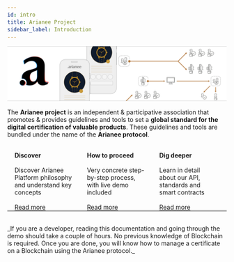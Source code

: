 ```yaml
---
id: intro
title: Arianee Project
sidebar_label: Introduction
---
```




![alt_text](../img/cover.png "image_tooltip")

The **Arianee project** is an independent & participative association that promotes & provides guidelines and tools to set a **global standard for the digital certification of valuable products**. These guidelines and tools are bundled under the name of the **Arianee protocol**.

 
<br/>


<div>
<div class="tiers">
<div class="tiers_inside">
<b>Discover</b><br/><br/>
Discover Arianee Platform philosophy and understand key concepts
<br/><br/>
<a href="arianeeproject">Read more</a>
</div>
</div>


<div class="tiers">
<div class="tiers_inside">
<b>How to proceed</b><br/>
<br>Very concrete step-by-step process, with live demo included 
<br/><br/>
<a href="howToProceed">Read more</a>
</div>
</div>


<div class="tiers">
<div class="tiers_inside">
<b> 
Dig deeper
</b><br/><br/>
Learn in detail about our API, standards and smart contracts
<br/><br/>
<a href="ArianeeJS">Read more</a>

</div>
</div>
</div>
<hr style="clear: both; border-width:0!important; width:100%"/>


<br/>
_If you are a developer, reading this documentation and going through the demo should take a couple of hours. No previous knowledge of Blockchain is required. Once you are done, you will know how to manage a certificate on a Blockchain using the Arianee protocol._


<style>
    .tiers {
        width: 33%;
        float: left;
        text-align:center;
    }
    .tiers_inside {
        width: 80%;
        text-align:left;
        margin:auto;
    }
    .onPageNav {
        display: none;
    }
    h1 {
        text-align:center;
    }
    table{
        width:100%;
        table-layout: fixed;
        overflow-wrap: break-word;
    }
</style>